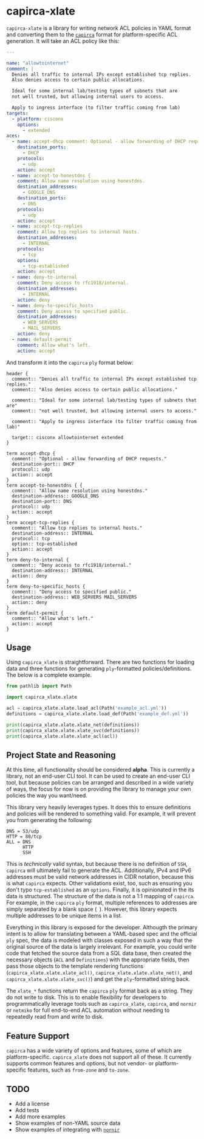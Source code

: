 # capirca-xlate

`capirca-xlate` is a library for writing network ACL policies in YAML
format and converting them to the [`capirca`][capirca] format for
platform-specific ACL generation.  It will take an ACL policy like this:

```yaml
---

name: "allowtointernet"
comment: |
  Denies all traffic to internal IPs except established tcp replies.
  Also denies access to certain public allocations.

  Ideal for some internal lab/testing types of subnets that are
  not well trusted, but allowing internal users to access.

  Apply to ingress interface (to filter traffic coming from lab)
targets:
  - platform: cisconx
    options:
      - extended
aces:
  - name: accept-dhcp comment: Optional - allow forwarding of DHCP requests.
    destination_ports:
      - DHCP
    protocols:
      - udp
    action: accept
  - name: accept-to-honestdns {
    comment: Allow name resolution using honestdns.
    destination_addresses:
      - GOOGLE_DNS
    destination_ports:
      - DNS
    protocols:
      - udp
    action: accept
  - name: accept-tcp-replies
    comment: Allow tcp replies to internal hosts.
    destination_addresses:
      - INTERNAL
    protocols:
      - tcp
    options:
      - tcp-established
    action: accept
  - name: deny-to-internal
    comment: Deny access to rfc1918/internal.
    destination_addresses:
      - INTERNAL
    action: deny
  - name: deny-to-specific_hosts
    comment: Deny access to specified public.
    destination_addresses:
      - WEB_SERVERS
      - MAIL_SERVERS
    action: deny
  - name: default-permit
    comment: Allow what's left.
    action: accept
```

And transform it into the `capirca` `ply` format below:

```
header {
  comment:: "Denies all traffic to internal IPs except established tcp replies."
  comment:: "Also denies access to certain public allocations."
  
  comment:: "Ideal for some internal lab/testing types of subnets that are"
  comment:: "not well trusted, but allowing internal users to access."
  
  comment:: "Apply to ingress interface (to filter traffic coming from lab)"
  
  target:: cisconx allowtointernet extended
}

term accept-dhcp {
  comment:: "Optional - allow forwarding of DHCP requests."
  destination-port:: DHCP
  protocol:: udp
  action:: accept
}
term accept-to-honestdns { {
  comment:: "Allow name resolution using honestdns."
  destination-address:: GOOGLE_DNS
  destination-port:: DNS
  protocol:: udp
  action:: accept
}
term accept-tcp-replies {
  comment:: "Allow tcp replies to internal hosts."
  destination-address:: INTERNAL
  protocol:: tcp
  option:: tcp-established
  action:: accept
}
term deny-to-internal {
  comment:: "Deny access to rfc1918/internal."
  destination-address:: INTERNAL
  action:: deny
}
term deny-to-specific_hosts {
  comment:: "Deny access to specified public."
  destination-address:: WEB_SERVERS MAIL_SERVERS
  action:: deny
}
term default-permit {
  comment:: "Allow what's left."
  action:: accept
}
```

## Usage

Using `capirca_xlate` is straightforward.  There are two functions
for loading data and three functions for generating `ply`-formatted
policies/definitions.  The below is a complete example.

```python
from pathlib import Path

import capirca_xlate.xlate

acl = capirca_xlate.xlate.load_acl(Path('example_acl.yml'))
definitions = capirca_xlate.xlate.load_def(Path('example_def.yml'))

print(capirca_xlate.xlate.xlate_net(definitions))
print(capirca_xlate.xlate.xlate_svc(definitions))
print(capirca_xlate.xlate.xlate_acl(acl))
```

## Project State and Reasoning

At this time, all functionality should be considered **alpha**.  This
is currently a library, not an end-user CLI tool.  It can be used to
create an end-user CLI tool, but because policies can be arranged and
described in a wide variety of ways, the focus for now is on providing
the library to manage your own policies the way you want/need.

This library very heavily leverages types.  It does this to ensure
definitions and policies will be rendered to something valid.  For
example, it will prevent you from generating the following:

```
DNS = 53/udp
HTTP = 80/tcp
ALL = DNS
      HTTP
      SSH
```

This is _technically_ valid syntax, but because there is no definition
of `SSH`, `capirca` will ultimately fail to generate the ACL.
Additionally, IPv4 and IPv6 addresses must be valid network addresses in
CIDR notation, because this is what `capirca` expects.  Other
validations exist, too, such as ensuring you don't typo
`tcp-established` as an `options`.  Finally, it is opinionated in the
its data is structured.  The structure of the data is not a 1:1 mapping
of `capirca`.  For example, in the `capirca` `ply` format, multiple
references to addresses are simply separated by a blank space (` `).
However, this library expects multiple addresses to be unique items in a
list.

Everything in this library is exposed for the developer.  Althougth the
primary intent is to allow for translating between a YAML-based spec and
the official `ply` spec, the data is modeled with classes exposed in
such a way that the original source of the data is largely irrelevant.
For example, you could write code that fetched the source data from a
SQL data base, then created the necessary objects (`ACL` and
`Definitions`) with the appropriate fields, then pass those objects to
the template rendering functions (`capirca_xlate.xlate.xlate_acl()`, 
`capirca_xlate.xlate.xlate_net()`, and
`capirca_xlate.xlate.xlate_svc()`) and get the `ply`-formatted string
back.

The `xlate_*` functions return the `capirca` `ply` format back as a
string.  They do not write to disk.  This is to enable flexibility for
developers to programmatically leverage tools such as `capirca_xlate`,
`capirca`, and `nornir` or `netmiko` for full end-to-end ACL automation
without needing to repeatedly read from and write to disk.

## Feature Support

`capirca` has a wide variety of options and features, some of which are
platform-specific.  `capirca_xlate` does not support all of these.  It
currently supports common features and options, but not vendor- or
platform-specific features, such as `from-zone` and `to-zone`.

## TODO

* Add a license
* Add tests
* Add more examples
* Show examples of non-YAML source data
* Show examples of integrating with [`nornir`][nornir]

[capirca]: https://github.com/google/capirca
[nornir]: https://github.com/nornir-automation/nornir